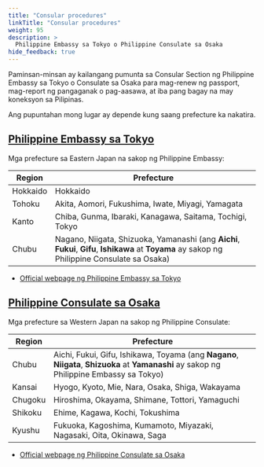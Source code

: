 ```yaml
---
title: "Consular procedures"
linkTitle: "Consular procedures"
weight: 95
description: >
  Philippine Embassy sa Tokyo o Philippine Consulate sa Osaka
hide_feedback: true
---
```

Paminsan-minsan ay kailangang pumunta sa Consular Section ng Philippine Embassy sa Tokyo o Consulate sa Osaka para mag-renew ng passport, mag-report ng pangaganak o pag-aasawa, at iba pang bagay na may koneksyon sa Pilipinas.

Ang pupuntahan mong lugar ay depende kung saang prefecture ka nakatira.

## [Philippine Embassy sa Tokyo](philippine-embassy-tokyo/)

Mga prefecture sa Eastern Japan na sakop ng Philippine Embassy: 

|Region    |Prefecture|
|---------------------|------------------------------------------|
|Hokkaido|Hokkaido|
|Tohoku|Akita, Aomori, Fukushima, Iwate, Miyagi, Yamagata|
|Kanto|Chiba, Gunma, Ibaraki, Kanagawa, Saitama, Tochigi, Tokyo|
|Chubu| Nagano, Niigata, Shizuoka, Yamanashi (ang **Aichi**, **Fukui**, **Gifu**, **Ishikawa** at **Toyama** ay sakop ng Philippine Consulate sa Osaka)|

* [Official webpage ng Philippine Embassy sa Tokyo](https://tokyo.philembassy.net/)

## [Philippine Consulate sa Osaka](philippine-consulate-osaka/)

Mga prefecture sa Western Japan na sakop ng Philippine Consulate: 

|Region    |Prefecture|
|---------------------|------------------------------------------|
|Chubu     |Aichi, Fukui, Gifu, Ishikawa, Toyama (ang **Nagano**, **Niigata**, **Shizuoka** at **Yamanashi** ay sakop ng Philippine Embassy sa Tokyo)|
|Kansai |Hyogo, Kyoto, Mie, Nara, Osaka, Shiga, Wakayama|
|Chugoku      |Hiroshima, Okayama, Shimane, Tottori, Yamaguchi        |
|Shikoku| Ehime, Kagawa, Kochi, Tokushima|
|Kyushu|Fukuoka, Kagoshima, Kumamoto, Miyazaki, Nagasaki, Oita, Okinawa, Saga|

* [Official webpage ng Philippine Consulate sa Osaka](https://osakapcg.dfa.gov.ph/)
